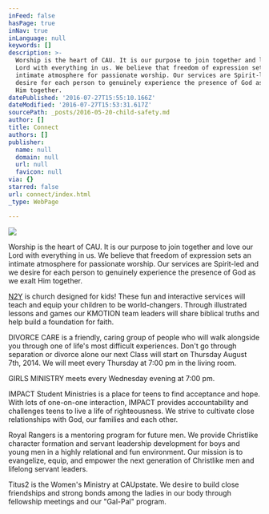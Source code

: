 ```yaml
---
inFeed: false
hasPage: true
inNav: true
inLanguage: null
keywords: []
description: >-
  Worship is the heart of CAU. It is our purpose to join together and love our
  Lord with everything in us. We believe that freedom of expression sets an
  intimate atmosphere for passionate worship. Our services are Spirit-led and we
  desire for each person to genuinely experience the presence of God as we exalt
  Him together.
datePublished: '2016-07-27T15:55:10.166Z'
dateModified: '2016-07-27T15:53:31.617Z'
sourcePath: _posts/2016-05-20-child-safety.md
author: []
title: Connect
authors: []
publisher:
  name: null
  domain: null
  url: null
  favicon: null
via: {}
starred: false
url: connect/index.html
_type: WebPage

---
```

![](https://the-grid-user-content.s3-us-west-2.amazonaws.com/ada580e1-bdf2-49c1-adee-ef89e09e12b1.png)

Worship is the heart of CAU. It is our purpose to join together and love our Lord with everything in us. We believe that freedom of expression sets an intimate atmosphere for passionate worship. Our services are Spirit-led and we desire for each person to genuinely experience the presence of God as we exalt Him together.

[N2Y][0] is church designed for kids! These fun and interactive services will teach and equip your children to be world-changers. Through illustrated lessons and games our KMOTION team leaders will share biblical truths and help build a foundation for faith.

DIVORCE CARE is a friendly, caring group of people who will walk alongside you through one of life's most difficult experiences. Don't go through separation or divorce alone our next Class will start on Thursday August 7th, 2014\. We will meet every Thursday at 7:00 pm in the living room.

GIRLS MINISTRY meets every Wednesday evening at 7:00 pm.

IMPACT Student Ministries is a place for teens to find acceptance and hope. With lots of one-on-one interaction, IMPACT provides accountability and challenges teens to live a life of righteousness. We strive to cultivate close relationships with God, our families and each other.

Royal Rangers is a mentoring program for future men. We provide Christlike character formation and servant leadership development for boys and young men in a highly relational and fun environment. Our mission is to evangelize, equip, and empower the next generation of Christlike men and lifelong servant leaders.

Titus2 is the Women's Ministry at CAUpstate. We desire to build close friendships and strong bonds among the ladies in our body through fellowship meetings and our "Gal-Pal" program.

[0]: https://thegrid.ai/christian-assembly-upstate/n2y/